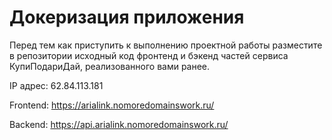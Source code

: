 # Докеризация приложения

Перед тем как приступить к выполнению проектной работы разместите в репозитории исходный код фронтенд и бэкенд частей сервиса КупиПодариДай, реализованного вами ранее. 

IP адрес: 62.84.113.181

Frontend: https://arialink.nomoredomainswork.ru/

Backend: https://api.arialink.nomoredomainswork.ru/